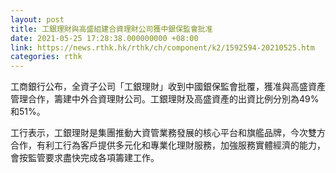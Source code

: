 ```yaml
---
layout: post
title: 工銀理財與高盛組建合資理財公司獲中銀保監會批准
date: 2021-05-25 17:28:38.000000000 +08:00
link: https://news.rthk.hk/rthk/ch/component/k2/1592594-20210525.htm
categories: rthk
---
```


工商銀行公布，全資子公司「工銀理財」收到中國銀保監會批覆，獲准與高盛資產管理合作，籌建中外合資理財公司。工銀理財及高盛資產的出資比例分別為49%和51%。

工行表示，工銀理財是集團推動大資管業務發展的核心平台和旗艦品牌，今次雙方合作，有利工行為客戶提供多元化和專業化理財服務，加強服務實體經濟的能力，會按監管要求盡快完成各項籌建工作。
